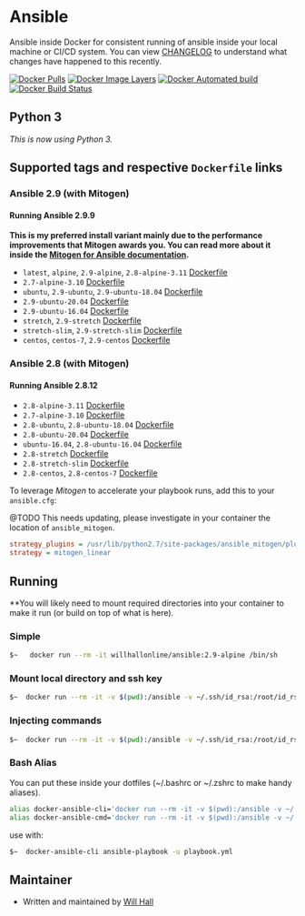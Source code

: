 # Ansible

Ansible inside Docker for consistent running of ansible inside your local machine or CI/CD system. You can view [CHANGELOG](https://github.com/willhallonline/docker-ansible/blob/master/CHANGELOG.md) to understand what changes have happened to this recently.

[![Docker Pulls](https://img.shields.io/docker/pulls/willhallonline/ansible.svg "Docker Pulls")][hub] [![](https://images.microbadger.com/badges/image/willhallonline/ansible.svg "Docker Image Layers")](https://microbadger.com/images/willhallonline/ansible "Get your own image badge on microbadger.com") [![Docker Automated build](https://img.shields.io/docker/automated/willhallonline/ansible.svg "Docker Automated Build")][hub] [![Docker Build Status](https://img.shields.io/docker/build/willhallonline/ansible.svg "Docker Build Status")][hub]

## Python 3

_This is now using *Python 3*._

## Supported tags and respective ```Dockerfile``` links

### Ansible 2.9 (with Mitogen)

#### Running Ansible 2.9.9

**This is my preferred install variant mainly due to the performance improvements that Mitogen awards you. You can read more about it inside the [Mitogen for Ansible documentation](https://mitogen.readthedocs.io/en/stable/ansible.html).**

* `latest`, `alpine`, `2.9-alpine`, `2.8-alpine-3.11` [Dockerfile](https://github.com/willhallonline/docker-ansible/blob/master/ansible29/alpine311/Dockerfile)
* `2.7-alpine-3.10` [Dockerfile](https://github.com/willhallonline/docker-ansible/blob/master/ansible29/alpine310/Dockerfile)
* `ubuntu`, `2.9-ubuntu`, `2.9-ubuntu-18.04` [Dockerfile](https://github.com/willhallonline/docker-ansible/blob/master/ansible29/ubuntu1804/Dockerfile)
* `2.9-ubuntu-20.04` [Dockerfile](https://github.com/willhallonline/docker-ansible/blob/master/ansible29/ubuntu2004/Dockerfile)
* `2.9-ubuntu-16.04` [Dockerfile](https://github.com/willhallonline/docker-ansible/blob/master/ansible29/ubuntu1604/Dockerfile)
* `stretch`, `2.9-stretch` [Dockerfile](https://github.com/willhallonline/docker-ansible/blob/master/ansible29/debian-stretch/Dockerfile)
* `stretch-slim`, `2.9-stretch-slim` [Dockerfile](https://github.com/willhallonline/docker-ansible/blob/master/ansible29/debian-stretch-slim/Dockerfile)
* `centos`, `centos-7`, `2.9-centos` [Dockerfile](https://github.com/willhallonline/docker-ansible/blob/master/ansible29/centos7/Dockerfile)

### Ansible 2.8 (with Mitogen)

#### Running Ansible 2.8.12

* `2.8-alpine-3.11` [Dockerfile](https://github.com/willhallonline/docker-ansible/blob/master/ansible28/alpine311/Dockerfile)
* `2.7-alpine-3.10` [Dockerfile](https://github.com/willhallonline/docker-ansible/blob/master/ansible28/alpine310/Dockerfile)
* `2.8-ubuntu`, `2.8-ubuntu-18.04` [Dockerfile](https://github.com/willhallonline/docker-ansible/blob/master/ansible28/ubuntu1804/Dockerfile)
* `2.8-ubuntu-20.04` [Dockerfile](https://github.com/willhallonline/docker-ansible/blob/master/ansible29/ubuntu1604/Dockerfile)
* `ubuntu-16.04`, `2.8-ubuntu-16.04` [Dockerfile](https://github.com/willhallonline/docker-ansible/blob/master/ansible28/ubuntu1604/Dockerfile)
* `2.8-stretch` [Dockerfile](https://github.com/willhallonline/docker-ansible/blob/master/ansible28/debian-stretch/Dockerfile)
* `2.8-stretch-slim` [Dockerfile](https://github.com/willhallonline/docker-ansible/blob/master/ansible28/debian-stretch-slim/Dockerfile)
* `2.8-centos`, `2.8-centos-7` [Dockerfile](https://github.com/willhallonline/docker-ansible/blob/master/ansible28/centos7/Dockerfile)

To leverage *Mitogen* to accelerate your playbook runs, add this to your ```ansible.cfg```:

@TODO This needs updating, please investigate in your container the location of `ansible_mitogen`.

```ini
strategy_plugins = /usr/lib/python2.7/site-packages/ansible_mitogen/plugins/strategy
strategy = mitogen_linear
```

## Running

**You will likely need to mount required directories into your container to make it run (or build on top of what is here).

### Simple

```bash
$~   docker run --rm -it willhallonline/ansible:2.9-alpine /bin/sh
```

### Mount local directory and ssh key

```bash
$~  docker run --rm -it -v $(pwd):/ansible -v ~/.ssh/id_rsa:/root/id_rsa willhallonline/ansible:2.9-alpine /bin/sh
```

### Injecting commands

```bash
$~  docker run --rm -it -v $(pwd):/ansible -v ~/.ssh/id_rsa:/root/id_rsa willhallonline/ansible:2.9-alpine ansible-playbook playbook.yml
```

### Bash Alias

You can put these inside your dotfiles (~/.bashrc or ~/.zshrc to make handy aliases).

```bash
alias docker-ansible-cli='docker run --rm -it -v $(pwd):/ansible -v ~/.ssh/id_rsa:/root/.ssh/id_rsa --workdir=/ansible willhallonline/ansible:2.9-alpine /bin/sh'
alias docker-ansible-cmd='docker run --rm -it -v $(pwd):/ansible -v ~/.ssh/id_rsa:/root/.ssh/id_rsa --workdir=/ansible willhallonline/ansible:2.9-alpine '
```

use with:

```bash
$~  docker-ansible-cli ansible-playbook -u playbook.yml
```

## Maintainer

* Written and maintained by [Will Hall](https://www.willhallonline.co.uk)

[hub]: https://hub.docker.com/r/willhallonline/ansible
[microbadger]: https://microbadger.com/images/willhallonline/ansible
